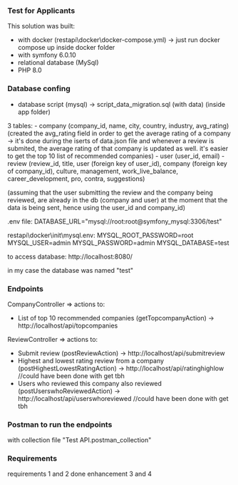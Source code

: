 ### Test for Applicants

This solution was built: 

- with docker (restapi\docker\docker-compose.yml) -> just run docker compose up inside docker folder
- with symfony 6.0.10
- relational database (MySql)
- PHP 8.0 

### Database confing
- database script (mysql) -> script_data_migration.sql (with data) (inside app folder)

3 tables:
	- company (company_id, name, city, country, industry, avg_rating) (created the avg_rating field in order to get the average rating of a company -> it's done during the iserts of data.json file and whenever a review is submited, the average rating of that company is updated as well. it's easier to get the top 10 list of recommended companies)
	- user (user_id, email)
	- review (review_id, title, user (foreign key of user_id), company (foreign key of company_id), culture, management, work_live_balance, career_development, pro, contra, suggestions)
  
 (assuming that the user submitting the review and the company being reviewed, are already in the db (company and user) at the moment that the data is being sent, hence using the user_id and company_id)   

.env file:
DATABASE_URL="mysql://root:root@symfony_mysql:3306/test"

restapi\docker\init\mysql.env:
MYSQL_ROOT_PASSWORD=root
MYSQL_USER=admin
MYSQL_PASSWORD=admin
MYSQL_DATABASE=test

to access database: http://localhost:8080/

in my case the database was named "test"


### Endpoints
CompanyController => actions to:
 - List of top 10 recommended companies (getTopcompanyAction) -> http://localhost/api/topcompanies
 
ReviewController => actions to:
 - Submit review (postReviewAction) -> http://localhost/api/submitreview
 - Highest and lowest rating review from a company (postHighestLowestRatingAction) -> http://localhost/api/ratinghighlow //could have been done with get tbh
 - Users who reviewed this company also reviewed (postUserswhoReviewedAction) -> http://localhost/api/userswhoreviewed //could have been done with get tbh

### Postman to run the endpoints
with collection file "Test API.postman_collection" 

### Requirements
requirements 1 and 2 done
enhancement 3 and 4 
